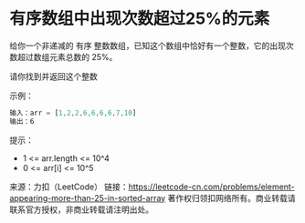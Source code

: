 # 有序数组中出现次数超过25%的元素

给你一个非递减的 有序 整数数组，已知这个数组中恰好有一个整数，它的出现次数超过数组元素总数的 25%。

请你找到并返回这个整数

示例：

``` javascript
输入：arr = [1,2,2,6,6,6,6,7,10]
输出：6
```

提示：

- 1 <= arr.length <= 10^4
- 0 <= arr[i] <= 10^5

来源：力扣（LeetCode）
链接：https://leetcode-cn.com/problems/element-appearing-more-than-25-in-sorted-array
著作权归领扣网络所有。商业转载请联系官方授权，非商业转载请注明出处。
